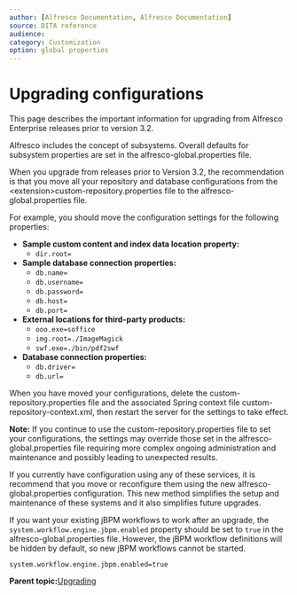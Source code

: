 ```yaml
---
author: [Alfresco Documentation, Alfresco Documentation]
source: DITA reference
audience: 
category: Customization
option: global properties
---
```


# Upgrading configurations

This page describes the important information for upgrading from Alfresco Enterprise releases prior to version 3.2.

Alfresco includes the concept of subsystems. Overall defaults for subsystem properties are set in the alfresco-global.properties file.

When you upgrade from releases prior to Version 3.2, the recommendation is that you move all your repository and database configurations from the <extension\>custom-repository.properties file to the alfresco-global.properties file.

For example, you should move the configuration settings for the following properties:

-   **Sample custom content and index data location property:**
    -   `dir.root=`
-   **Sample database connection properties:**
    -   `db.name=`
    -   `db.username=`
    -   `db.password=`
    -   `db.host=`
    -   `db.port=`
-   **External locations for third-party products:**
    -   `ooo.exe=soffice`
    -   `img.root=./ImageMagick`
    -   `swf.exe=./bin/pdf2swf`
-   **Database connection properties:**
    -   `db.driver=`
    -   `db.url=`

When you have moved your configurations, delete the custom-repository.properties file and the associated Spring context file custom-repository-context.xml, then restart the server for the settings to take effect.

**Note:** If you continue to use the custom-repository.properties file to set your configurations, the settings may override those set in the alfresco-global.properties file requiring more complex ongoing administration and maintenance and possibly leading to unexpected results.

If you currently have configuration using any of these services, it is recommend that you move or reconfigure them using the new alfresco-global.properties configuration. This new method simplifies the setup and maintenance of these systems and it also simplifies future upgrades.

If you want your existing jBPM workflows to work after an upgrade, the `system.workflow.engine.jbpm.enabled` property should be set to `true` in the alfresco-global.properties file. However, the jBPM workflow definitions will be hidden by default, so new jBPM workflows cannot be started.

```
system.workflow.engine.jbpm.enabled=true
```

**Parent topic:**[Upgrading](../concepts/ch-upgrade.md)

